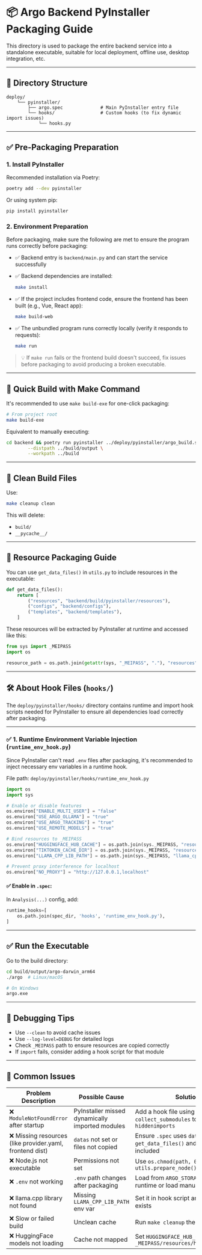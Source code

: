 # 📦 Argo Backend PyInstaller Packaging Guide

This directory is used to package the entire backend service into a standalone executable, suitable for local deployment, offline use, desktop integration, etc.

---

## 📁 Directory Structure

```
deploy/
    └── pyinstaller/
        ├── argo.spec              # Main PyInstaller entry file
        └── hooks/                 # Custom hooks (to fix dynamic import issues)
            └── hooks.py
```

---

## ✅ Pre-Packaging Preparation

### 1. Install PyInstaller

Recommended installation via Poetry:

```bash
poetry add --dev pyinstaller
```

Or using system pip:

```bash
pip install pyinstaller
```

### 2. Environment Preparation

Before packaging, make sure the following are met to ensure the program runs correctly before packaging:

- ✅ Backend entry is `backend/main.py` and can start the service successfully  
- ✅ Backend dependencies are installed:

  ```bash
  make install
  ```

- ✅ If the project includes frontend code, ensure the frontend has been built (e.g., Vue, React app):

  ```bash
  make build-web
  ```

- ✅ The unbundled program runs correctly locally (verify it responds to requests):

  ```bash
  make run
  ```

> 💡 If `make run` fails or the frontend build doesn't succeed, fix issues before packaging to avoid producing a broken executable.

---

## 🚀 Quick Build with Make Command

It's recommended to use `make build-exe` for one-click packaging:

```bash
# From project root
make build-exe
```

Equivalent to manually executing:

```bash
cd backend && poetry run pyinstaller ../deploy/pyinstaller/argo_build.spec \
		--distpath ../build/output \
		--workpath ../build
```

---

## 🧹 Clean Build Files

Use:

```bash
make cleanup clean
```

This will delete:

- `build/`
- `__pycache__/`

---

## 🧩 Resource Packaging Guide

You can use `get_data_files()` in `utils.py` to include resources in the executable:

```python
def get_data_files():
    return [
        ("resources", "backend/build/pyinstaller/resources"),
        ("configs", "backend/configs"),
        ("templates", "backend/templates"),
    ]
```

These resources will be extracted by PyInstaller at runtime and accessed like this:

```python
from sys import _MEIPASS
import os

resource_path = os.path.join(getattr(sys, "_MEIPASS", "."), "resources", "node", "bin", "node")
```

---

## 🛠️ About Hook Files (`hooks/`)

The `deploy/pyinstaller/hooks/` directory contains runtime and import hook scripts needed for PyInstaller to ensure all dependencies load correctly after packaging.

---

### ✅ 1. Runtime Environment Variable Injection (`runtime_env_hook.py`)

Since PyInstaller can't read `.env` files after packaging, it's recommended to inject necessary env variables in a runtime hook.

File path: `deploy/pyinstaller/hooks/runtime_env_hook.py`

```python
import os
import sys

# Enable or disable features
os.environ["ENABLE_MULTI_USER"] = "false"
os.environ["USE_ARGO_OLLAMA"] = "true"
os.environ["USE_ARGO_TRACKING"] = "true"
os.environ["USE_REMOTE_MODELS"] = "true"

# Bind resources to _MEIPASS
os.environ["HUGGINGFACE_HUB_CACHE"] = os.path.join(sys._MEIPASS, "resources", "huggingface", "hub")
os.environ["TIKTOKEN_CACHE_DIR"] = os.path.join(sys._MEIPASS, "resources", "tiktoken_cache")
os.environ["LLAMA_CPP_LIB_PATH"] = os.path.join(sys._MEIPASS, "llama_cpp", "lib")

# Prevent proxy interference for localhost
os.environ["NO_PROXY"] = "http://127.0.0.1,localhost"
```

#### ✅ Enable in `.spec`:

In `Analysis(...)` config, add:

```python
runtime_hooks=[
    os.path.join(spec_dir, 'hooks', 'runtime_env_hook.py'),
]
```

---

## ✅ Run the Executable

Go to the build directory:

```bash
cd build/output/argo-darwin_arm64
./argo  # Linux/macOS

# On Windows
argo.exe
```

---

## 🧪 Debugging Tips

- Use `--clean` to avoid cache issues
- Use `--log-level=DEBUG` for detailed logs
- Check `_MEIPASS` path to ensure resources are copied correctly
- If `import` fails, consider adding a hook script for that module

---

## 📌 Common Issues

| Problem Description                              | Possible Cause                          | Solution                                                                 |
|--------------------------------------------------|------------------------------------------|--------------------------------------------------------------------------|
| ❌ `ModuleNotFoundError` after startup           | PyInstaller missed dynamically imported modules | Add a hook file using `collect_submodules` to specify `hiddenimports` |
| ❌ Missing resources (like provider.yaml, frontend dist) | `datas` not set or files not copied     | Ensure `.spec` uses `datas = get_data_files()` and resources are included |
| ❌ Node.js not executable                        | Permissions not set                     | Use `os.chmod(path, 0o775)` in `utils.prepare_node()`                    |
| ❌ `.env` not working                            | `.env` path changes after packaging     | Load from `ARGO_STORAGE_PATH` at runtime or load manually in startup     |
| ❌ llama.cpp library not found                   | Missing `LLAMA_CPP_LIB_PATH` env var    | Set it in hook script and ensure path exists                            |
| ❌ Slow or failed build                          | Unclean cache                           | Run `make cleanup` then retry                                             |
| ❌ HuggingFace models not loading                | Cache not mapped                        | Set `HUGGINGFACE_HUB_CACHE` to `_MEIPASS/resources/huggingface/hub`      |
